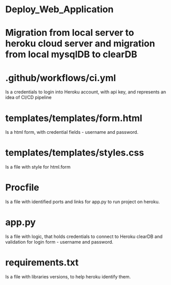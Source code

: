 # Deploy_Web_Application

# Migration from local server to heroku cloud server and migration from local mysqlDB to clearDB

# .github/workflows/ci.yml 
  Is a credentials to login into Heroku account, with api key, and represents an idea of CI/CD pipeline

# templates/templates/form.html 
  Is a html form, with credential fields - username and password. 
# templates/templates/styles.css
  Is a file with style for html.form

# Procfile
  Is a file with identified ports and links for app.py to run project on heroku. 

# app.py 
  Is a file with logic, that holds credentials to connect to Heroku clearDB and validation for login form - username and password.  
  
# requirements.txt 
  Is a file with libraries versions, to help heroku identify them. 
